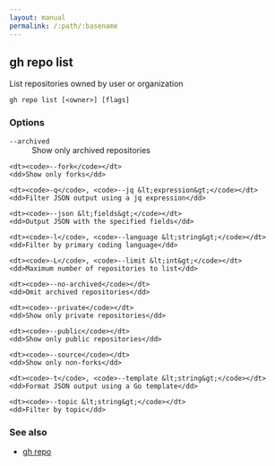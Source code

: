 ```yaml
---
layout: manual
permalink: /:path/:basename
---
```


## gh repo list

List repositories owned by user or organization

```
gh repo list [<owner>] [flags]
```

### Options


<dl class="flags">
	<dt><code>--archived</code></dt>
	<dd>Show only archived repositories</dd>

	<dt><code>--fork</code></dt>
	<dd>Show only forks</dd>

	<dt><code>-q</code>, <code>--jq &lt;expression&gt;</code></dt>
	<dd>Filter JSON output using a jq expression</dd>

	<dt><code>--json &lt;fields&gt;</code></dt>
	<dd>Output JSON with the specified fields</dd>

	<dt><code>-l</code>, <code>--language &lt;string&gt;</code></dt>
	<dd>Filter by primary coding language</dd>

	<dt><code>-L</code>, <code>--limit &lt;int&gt;</code></dt>
	<dd>Maximum number of repositories to list</dd>

	<dt><code>--no-archived</code></dt>
	<dd>Omit archived repositories</dd>

	<dt><code>--private</code></dt>
	<dd>Show only private repositories</dd>

	<dt><code>--public</code></dt>
	<dd>Show only public repositories</dd>

	<dt><code>--source</code></dt>
	<dd>Show only non-forks</dd>

	<dt><code>-t</code>, <code>--template &lt;string&gt;</code></dt>
	<dd>Format JSON output using a Go template</dd>

	<dt><code>--topic &lt;string&gt;</code></dt>
	<dd>Filter by topic</dd>
</dl>


### See also

* [gh repo](./gh_repo)
